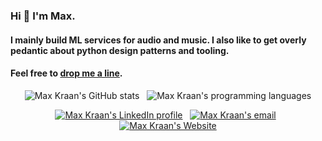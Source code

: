 
### Hi 👋 I'm Max. 
#### I mainly build ML services for audio and music. I also like to get overly pedantic about python design patterns and tooling.
#### Feel free to [drop me a line](mailto:max@koil.re). 

<p align="center">
  <img style="display:inline-block" src="https://github-readme-stats.vercel.app/api?username=mxkrn&show_icons=true&count_private=true&include_all_commits=true" alt="Max Kraan's GitHub stats"/>
  &nbsp;
  <img style="display:inline-block" src="https://github-readme-stats.vercel.app/api/top-langs/?username=mxkrn&hide=HTML,%20Jupyter%20Notebook,%20Smarty&langs_count=7&layout=compact" alt="Max Kraan's programming languages"/>
</p>

<p align="center">
  <a href="https://www.linkedin.com/in/mxkrn/" target="_blank"><img src="https://img.shields.io/badge/LinkedIn-0077B5?style=for-the-badge&logo=linkedin&logoColor=white" alt="Max Kraan's LinkedIn profile"/></a>
  &nbsp;
  <a href="mailto:max@koil.re" target="_blank"><img src="https://img.shields.io/badge/Gmail-D14836?style=for-the-badge&logo=gmail&logoColor=white" alt="Max Kraan's email"/></a>
  &nbsp;
  <a href="https://koil.re/" target="_blank"><img src="https://img.shields.io/badge/Website-000000?style=for-the-badge" alt="Max Kraan's Website"/></a>
</p>

<!--
**mxkrn/mxkrn** is a ✨ _special_ ✨ repository because its `README.md` (this file) appears on your GitHub profile.

Here are some ideas to get you started:

- 🔭 I’m currently working on ...
- 🌱 I’m currently learning ...
- 👯 I’m looking to collaborate on ...
- 🤔 I’m looking for help with ...
- 💬 Ask me about ...
- 📫 How to reach me: ...
- 😄 Pronouns: ...
- ⚡ Fun fact: ...
-->
